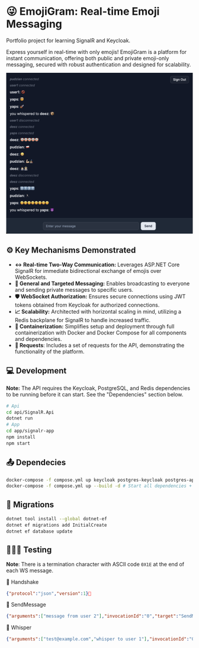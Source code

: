 # 😜 EmojiGram: Real-time Emoji Messaging

Portfolio project for learning SignalR and Keycloak.

Express yourself in real-time with only emojis! EmojiGram is a platform for instant communication, offering both public and private emoji-only messaging, secured with robust authentication and designed for scalability.

![Screenshot of EmojiGram](https://github.com/rutkowski-tomasz/emoji-gram/blob/main/screenshot.png?raw=true)

## ⚙️ Key Mechanisms Demonstrated

* **↔️ Real-time Two-Way Communication:** Leverages ASP.NET Core SignalR for immediate bidirectional exchange of emojis over WebSockets.
* **📢 General and Targeted Messaging:** Enables broadcasting to everyone and sending private messages to specific users.
* **🛡️ WebSocket Authorization:** Ensures secure connections using JWT tokens obtained from Keycloak for authorized connections.
* **📈 Scalability:** Architected with horizontal scaling in mind, utilizing a Redis backplane for SignalR to handle increased traffic.
* **🐳 Containerization:** Simplifies setup and deployment through full containerization with Docker and Docker Compose for all components and dependencies.
* **📨 Requests**: Includes a set of requests for the API, demonstrating the functionality of the platform.

## 💻 Development

**Note:** The API requires the Keycloak, PostgreSQL, and Redis dependencies to be running before it can start. See the "Dependencies" section below.

```sh
# Api
cd api/SignalR.Api
dotnet run
# App
cd app/signalr-app
npm install
npm start
```

## 📤 Dependecies

```sh
docker-compose -f compose.yml up keycloak postgres-keycloak postgres-api redis -d # Start only dependencies
docker-compose -f compose.yml up --build -d # Start all dependencies + app + api
```

## 🔄 Migrations

```sh
dotnet tool install --global dotnet-ef
dotnet ef migrations add InitialCreate
dotnet ef database update
```

## 🧑🏻‍🚀 Testing

**Note**: There is a termination character with ASCII code `0X1E` at the end of each WS message.

🤝 Handshake
```json
{"protocol":"json","version":1}
```

💬 SendMessage
```json
{"arguments":["message from user 2"],"invocationId":"0","target":"SendMessage","type":1}
```

🤫 Whisper
```json
{"arguments":["test@example.com","whisper to user 1"],"invocationId":"0","target":"SendWhisper","type":1}
```

